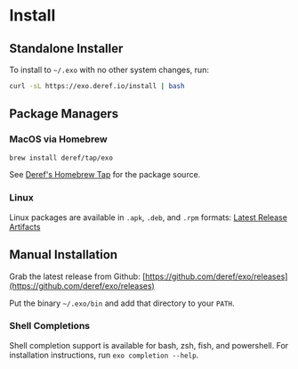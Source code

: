 # Install

## Standalone Installer

To install to `~/.exo` with no other system changes, run:

```bash
curl -sL https://exo.deref.io/install | bash
```

## Package Managers

### MacOS via Homebrew

```bash
brew install deref/tap/exo
```

See [Deref's Homebrew Tap](https://github.com/deref/homebrew-tap) for the
package source.

### Linux

Linux packages are available in `.apk`, `.deb`, and `.rpm` formats:
[Latest Release Artifacts](https://github.com/deref/exo/releases/latest)

## Manual Installation

Grab the latest release from Github: [https://github.com/deref/exo/releases](https://github.com/deref/exo/releases)

Put the binary `~/.exo/bin` and add that directory to your `PATH`.

### Shell Completions

Shell completion support is available for bash, zsh, fish, and powershell. For installation instructions, run `exo completion --help`.

